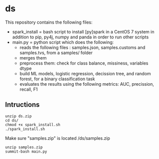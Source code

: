 # ds

This repository contains the following files:  

- spark_install = bash script to install [py]spark in a CentOS 7 system in addition to pip, py4j, numpy and panda in order to run other scripts  
- main.py = python script which does the following:
    - reads the following files : samples.json, samples.customs and samples.tvs, from a samples/ folder
    - merges them
    - preprocess them: check for class balance, missiness, variables dtype
    - build ML models, logistic regression, decission tree, and random forest, for a binary classification task
    - evaluates the results using the following metrics: AUC, precission, recall, F1
    

## Intructions

```
unzip ds.zip
cd ds/
chmod +x spark_install.sh
./spark_install.sh
```

Make sure "samples.zip" is located /ds/samples.zip
```
unzip samples.zip
summit-bash main.py
```

